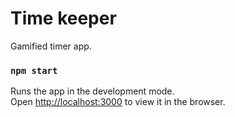 # Time keeper

Gamified timer app.

### `npm start`

Runs the app in the development mode.\
Open [http://localhost:3000](http://localhost:3000) to view it in the browser.
